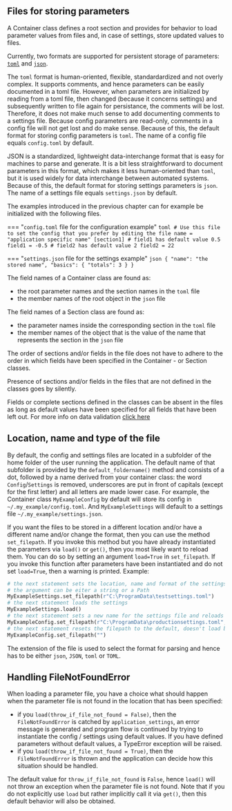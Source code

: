 ## Files for storing parameters

A Container class defines a root section and provides for behavior to load parameter
values from files and, in case of settings, store updated values to files.

Currently, two formats are supported for persistent storage of parameters: 
[`toml`](https://toml.io/en/) and [`json`](https://www.json.org/).

The `toml` format is human-oriented, flexible, standardardized and not overly complex.
It supports comments, and hence parameters can be easily documented in a toml file.
However, when parameters are initialized by reading from a toml file, then changed
(because it concerns settings) and subsequently written to file again for persistance,
the comments will be lost. Therefore, it does not make much sense to add documenting
comments to a settings file. Because config parameters are read-only, comments in a
config file will not get lost and do make sense. Because of this, the default format for
storing config parameters is `toml`. The name of a config file equals `config.toml` by
default.

JSON is a standardized, lightweight data-interchange format that is easy for machines to
parse and generate. It is a bit less straightforward to document parameters in this
format, which makes it less human-oriented than `toml`, but it is used widely for data
interchange between automated systems. Because of this, the default format for storing
settings parameters is `json`. The name of a settings file equals `settings.json` by
default.

The examples introduced in the previous chapter can for example be initialized with the
following files.

=== "`config.toml` file for the configuration example"
    ```toml
    # Use this file to set the config that you prefer by editing the file
    name = "application specific name"
    [section1]
    # field1 has default value 0.5
    field1 = -0.5
    # field2 has default value 2
    field2 = 22
    ```

=== "`settings.json` file for the settings example"
    ```json
    {
        "name": "the stored name",
        "basics": {
            "totals": 3
        }
    }
    ```


The field names of a Container class are found as:

- the root parameter names and the section names in the `toml` file
- the member names of the root object in the `json` file

The field names of a Section class are found as:

- the parameter names inside the corresponding section in the `toml` file
- the member names of the object that is the value of the name that represents the
  section in the `json` file

The order of sections and/or fields in the file does not have to adhere to the order
in which fields have been specified in the Container - or Section classes.

Presence of sections and/or fields in the files that are not defined in the classes goes
by silently.

Fields or complete sections defined in the classes can be absent in the files as long as
default values have been specified for all fields that have been left out. For more info
on data validation [click here](./6-Handling_deviations.md)

## Location, name and type of the file

By default, the config and settings files are located in a subfolder of the home folder of
the user running the application. The default name of that subfolder is provided by the
`default_foldername()` method and consists of a dot, followed by a name derived from your
container class: the word `Config`/`Settings` is removed, underscores are put in front of
capitals (except for the first letter) and all letters are made lower case. For example,
the Container class `MyExampleConfig` by default will store its config in
`~/.my_example/config.toml`. And `MyExampleSettings` will default to a settings file 
`~/.my_example/settings.json`.

If you want the files to be stored in a different location and/or have a different name
and/or change the format, then you can use the method `set_filepath`. If you invoke this
method but you have already instantiated the parameters via `load()` or `get()`, then you
most likely want to reload them. You can do so by setting an argument `load=True` in
`set_filepath`. If you invoke this function after parameters have been instantiated and
do not set `load=True`, then a warning is printed. Example:

```python
# the next statement sets the location, name and format of the settings file
# the argument can be eiter a string or a Path
MyExampleSettings.set_filepath(r"C:\ProgramData\testsettings.toml")
# the next statement loads the settings
MyExampleSettings.load()
# the next statement sets a new name for the settings file and reloads it
MyExampleConfig.set_filepath(r"C:\ProgramData\productionsettings.toml", load=True)
# the next statement resets the filepath to the default, doesn't load but generates a warning
MyExampleConfig.set_filepath("")
```

The extension of the file is used to select the format for parsing and hence has to be
either `json`, `JSON`, `toml` or `TOML`.

## Handling FileNotFoundError

When loading a parameter file, you have a choice what should happen when the parameter
file is not found in the location that has been specified:

- if you `load(throw_if_file_not_found = False)`, then the `FileNotFoundError` is
  catched by `application_settings`, an error message is generated and program flow is
  continued by trying to instantiate the config / settings using default values. If you
  have defined parameters without default values, a TypeError exception will be raised.
- if you `load(throw_if_file_not_found = True)`, then the `FileNotFoundError` is thrown
  and the application can decide how this situation should be handled.

The default value for `throw_if_file_not_found` is `False`, hence `load()` will not throw
an exception when the parameter file is not found. Note that if you do not explicitly
use `load` but rather implicitly call it via `get()`, then this default behavior will
also be obtained.
